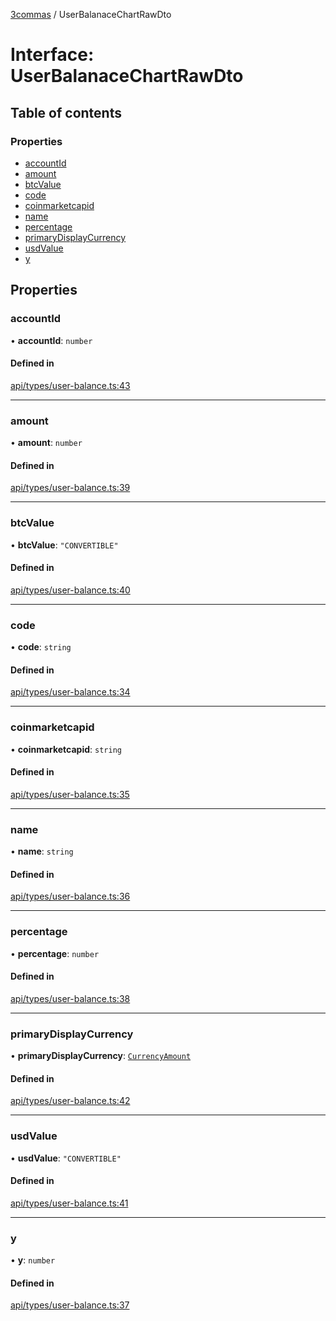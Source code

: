 [3commas](../README.md) / UserBalanaceChartRawDto

# Interface: UserBalanaceChartRawDto

## Table of contents

### Properties

- [accountId](UserBalanaceChartRawDto.md#accountid)
- [amount](UserBalanaceChartRawDto.md#amount)
- [btcValue](UserBalanaceChartRawDto.md#btcvalue)
- [code](UserBalanaceChartRawDto.md#code)
- [coinmarketcapid](UserBalanaceChartRawDto.md#coinmarketcapid)
- [name](UserBalanaceChartRawDto.md#name)
- [percentage](UserBalanaceChartRawDto.md#percentage)
- [primaryDisplayCurrency](UserBalanaceChartRawDto.md#primarydisplaycurrency)
- [usdValue](UserBalanaceChartRawDto.md#usdvalue)
- [y](UserBalanaceChartRawDto.md#y)

## Properties

### accountId

• **accountId**: `number`

#### Defined in

[api/types/user-balance.ts:43](https://github.com/ozum/3commas/blob/5966e5c/src/api/types/user-balance.ts#L43)

---

### amount

• **amount**: `number`

#### Defined in

[api/types/user-balance.ts:39](https://github.com/ozum/3commas/blob/5966e5c/src/api/types/user-balance.ts#L39)

---

### btcValue

• **btcValue**: `"CONVERTIBLE"`

#### Defined in

[api/types/user-balance.ts:40](https://github.com/ozum/3commas/blob/5966e5c/src/api/types/user-balance.ts#L40)

---

### code

• **code**: `string`

#### Defined in

[api/types/user-balance.ts:34](https://github.com/ozum/3commas/blob/5966e5c/src/api/types/user-balance.ts#L34)

---

### coinmarketcapid

• **coinmarketcapid**: `string`

#### Defined in

[api/types/user-balance.ts:35](https://github.com/ozum/3commas/blob/5966e5c/src/api/types/user-balance.ts#L35)

---

### name

• **name**: `string`

#### Defined in

[api/types/user-balance.ts:36](https://github.com/ozum/3commas/blob/5966e5c/src/api/types/user-balance.ts#L36)

---

### percentage

• **percentage**: `number`

#### Defined in

[api/types/user-balance.ts:38](https://github.com/ozum/3commas/blob/5966e5c/src/api/types/user-balance.ts#L38)

---

### primaryDisplayCurrency

• **primaryDisplayCurrency**: [`CurrencyAmount`](CurrencyAmount.md)

#### Defined in

[api/types/user-balance.ts:42](https://github.com/ozum/3commas/blob/5966e5c/src/api/types/user-balance.ts#L42)

---

### usdValue

• **usdValue**: `"CONVERTIBLE"`

#### Defined in

[api/types/user-balance.ts:41](https://github.com/ozum/3commas/blob/5966e5c/src/api/types/user-balance.ts#L41)

---

### y

• **y**: `number`

#### Defined in

[api/types/user-balance.ts:37](https://github.com/ozum/3commas/blob/5966e5c/src/api/types/user-balance.ts#L37)

